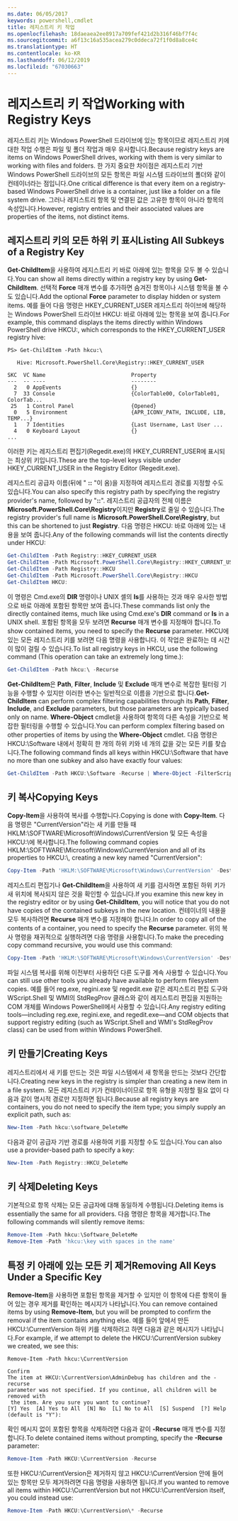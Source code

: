 ```yaml
---
ms.date: 06/05/2017
keywords: powershell,cmdlet
title: 레지스트리 키 작업
ms.openlocfilehash: 18daeaea2ee8917a709fef421d2b316f46bf7f4c
ms.sourcegitcommit: a6f13c16a535acea279c0ddeca72f1f0d8a8ce4c
ms.translationtype: HT
ms.contentlocale: ko-KR
ms.lasthandoff: 06/12/2019
ms.locfileid: "67030663"
---
```

# <a name="working-with-registry-keys"></a><span data-ttu-id="b45d9-103">레지스트리 키 작업</span><span class="sxs-lookup"><span data-stu-id="b45d9-103">Working with Registry Keys</span></span>

<span data-ttu-id="b45d9-104">레지스트리 키는 Windows PowerShell 드라이브에 있는 항목이므로 레지스트리 키에 대한 작업 수행은 파일 및 폴더 작업과 매우 유사합니다.</span><span class="sxs-lookup"><span data-stu-id="b45d9-104">Because registry keys are items on Windows PowerShell drives, working with them is very similar to working with files and folders.</span></span> <span data-ttu-id="b45d9-105">한 가지 중요한 차이점은 레지스트리 기반 Windows PowerShell 드라이브의 모든 항목은 파일 시스템 드라이브의 폴더와 같이 컨테이너라는 점입니다.</span><span class="sxs-lookup"><span data-stu-id="b45d9-105">One critical difference is that every item on a registry-based Windows PowerShell drive is a container, just like a folder on a file system drive.</span></span> <span data-ttu-id="b45d9-106">그러나 레지스트리 항목 및 연결된 값은 고유한 항목이 아니라 항목의 속성입니다.</span><span class="sxs-lookup"><span data-stu-id="b45d9-106">However, registry entries and their associated values are properties of the items, not distinct items.</span></span>

## <a name="listing-all-subkeys-of-a-registry-key"></a><span data-ttu-id="b45d9-107">레지스트리 키의 모든 하위 키 표시</span><span class="sxs-lookup"><span data-stu-id="b45d9-107">Listing All Subkeys of a Registry Key</span></span>

<span data-ttu-id="b45d9-108">**Get-ChildItem**을 사용하여 레지스트리 키 바로 아래에 있는 항목을 모두 볼 수 있습니다.</span><span class="sxs-lookup"><span data-stu-id="b45d9-108">You can show all items directly within a registry key by using **Get-ChildItem**.</span></span> <span data-ttu-id="b45d9-109">선택적 **Force** 매개 변수를 추가하면 숨겨진 항목이나 시스템 항목을 볼 수도 있습니다.</span><span class="sxs-lookup"><span data-stu-id="b45d9-109">Add the optional **Force** parameter to display hidden or system items.</span></span> <span data-ttu-id="b45d9-110">예를 들어 다음 명령은 HKEY_CURRENT_USER 레지스트리 하이브에 해당하는 Windows PowerShell 드라이브 HKCU: 바로 아래에 있는 항목을 보여 줍니다.</span><span class="sxs-lookup"><span data-stu-id="b45d9-110">For example, this command displays the items directly within Windows PowerShell drive HKCU:, which corresponds to the HKEY_CURRENT_USER registry hive:</span></span>

```
PS> Get-ChildItem -Path hkcu:\

   Hive: Microsoft.PowerShell.Core\Registry::HKEY_CURRENT_USER

SKC  VC Name                           Property
---  -- ----                           --------
  2   0 AppEvents                      {}
  7  33 Console                        {ColorTable00, ColorTable01, ColorTab...
 25   1 Control Panel                  {Opened}
  0   5 Environment                    {APR_ICONV_PATH, INCLUDE, LIB, TEMP...}
  1   7 Identities                     {Last Username, Last User ...
  4   0 Keyboard Layout                {}
...
```

<span data-ttu-id="b45d9-111">이러한 키는 레지스트리 편집기(Regedit.exe)의 HKEY_CURRENT_USER에 표시되는 최상위 키입니다.</span><span class="sxs-lookup"><span data-stu-id="b45d9-111">These are the top-level keys visible under HKEY_CURRENT_USER in the Registry Editor (Regedit.exe).</span></span>

<span data-ttu-id="b45d9-112">레지스트리 공급자 이름(뒤에 " **::** "이 옴)을 지정하여 레지스트리 경로를 지정할 수도 있습니다.</span><span class="sxs-lookup"><span data-stu-id="b45d9-112">You can also specify this registry path by specifying the registry provider's name, followed by "**::**".</span></span> <span data-ttu-id="b45d9-113">레지스트리 공급자의 전체 이름은 **Microsoft.PowerShell.Core\\Registry**이지만 **Registry**로 줄일 수 있습니다.</span><span class="sxs-lookup"><span data-stu-id="b45d9-113">The registry provider's full name is **Microsoft.PowerShell.Core\\Registry**, but this can be shortened to just **Registry**.</span></span> <span data-ttu-id="b45d9-114">다음 명령은 HKCU: 바로 아래에 있는 내용을 보여 줍니다.</span><span class="sxs-lookup"><span data-stu-id="b45d9-114">Any of the following commands will list the contents directly under HKCU:</span></span>

```powershell
Get-ChildItem -Path Registry::HKEY_CURRENT_USER
Get-ChildItem -Path Microsoft.PowerShell.Core\Registry::HKEY_CURRENT_USER
Get-ChildItem -Path Registry::HKCU
Get-ChildItem -Path Microsoft.PowerShell.Core\Registry::HKCU
Get-ChildItem HKCU:
```

<span data-ttu-id="b45d9-115">이 명령은 Cmd.exe의 **DIR** 명령이나 UNIX 셸의 **ls**를 사용하는 것과 매우 유사한 방법으로 바로 아래에 포함된 항목만 보여 줍니다.</span><span class="sxs-lookup"><span data-stu-id="b45d9-115">These commands list only the directly contained items, much like using Cmd.exe's **DIR** command or **ls** in a UNIX shell.</span></span> <span data-ttu-id="b45d9-116">포함된 항목을 모두 보려면 **Recurse** 매개 변수를 지정해야 합니다.</span><span class="sxs-lookup"><span data-stu-id="b45d9-116">To show contained items, you need to specify the **Recurse** parameter.</span></span> <span data-ttu-id="b45d9-117">HKCU에 있는 모든 레지스트리 키를 보려면 다음 명령을 사용합니다. 이 작업은 완료하는 데 시간이 많이 걸릴 수 있습니다.</span><span class="sxs-lookup"><span data-stu-id="b45d9-117">To list all registry keys in HKCU, use the following command (This operation can take an extremely long time.):</span></span>

```powershell
Get-ChildItem -Path hkcu:\ -Recurse
```

<span data-ttu-id="b45d9-118">**Get-ChildItem**은 **Path**, **Filter**, **Include** 및 **Exclude** 매개 변수로 복잡한 필터링 기능을 수행할 수 있지만 이러한 변수는 일반적으로 이름을 기반으로 합니다.</span><span class="sxs-lookup"><span data-stu-id="b45d9-118">**Get-ChildItem** can perform complex filtering capabilities through its **Path**, **Filter**, **Include**, and **Exclude** parameters, but those parameters are typically based only on name.</span></span> <span data-ttu-id="b45d9-119">**Where-Object** cmdlet을 사용하여 항목의 다른 속성을 기반으로 복잡한 필터링을 수행할 수 있습니다.</span><span class="sxs-lookup"><span data-stu-id="b45d9-119">You can perform complex filtering based on other properties of items by using the **Where-Object** cmdlet.</span></span> <span data-ttu-id="b45d9-120">다음 명령은 HKCU:\\Software 내에서 정확히 한 개의 하위 키와 네 개의 값을 갖는 모든 키를 찾습니다.</span><span class="sxs-lookup"><span data-stu-id="b45d9-120">The following command finds all keys within HKCU:\\Software that have no more than one subkey and also have exactly four values:</span></span>

```powershell
Get-ChildItem -Path HKCU:\Software -Recurse | Where-Object -FilterScript {($_.SubKeyCount -le 1) -and ($_.ValueCount -eq 4) }
```

## <a name="copying-keys"></a><span data-ttu-id="b45d9-121">키 복사</span><span class="sxs-lookup"><span data-stu-id="b45d9-121">Copying Keys</span></span>

<span data-ttu-id="b45d9-122">**Copy-Item**을 사용하여 복사를 수행합니다.</span><span class="sxs-lookup"><span data-stu-id="b45d9-122">Copying is done with **Copy-Item**.</span></span> <span data-ttu-id="b45d9-123">다음 명령은 "CurrentVersion"라는 새 키를 만들 때 HKLM:\\SOFTWARE\\Microsoft\\Windows\\CurrentVersion 및 모든 속성을 HKCU:\\에 복사합니다.</span><span class="sxs-lookup"><span data-stu-id="b45d9-123">The following command copies HKLM:\\SOFTWARE\\Microsoft\\Windows\\CurrentVersion and all of its properties to HKCU:\\, creating a new key named "CurrentVersion":</span></span>

```powershell
Copy-Item -Path 'HKLM:\SOFTWARE\Microsoft\Windows\CurrentVersion' -Destination hkcu:
```

<span data-ttu-id="b45d9-124">레지스트리 편집기나 **Get-ChildItem**을 사용하여 새 키를 검사하면 포함된 하위 키가 새 위치에 복사되지 않은 것을 확인할 수 있습니다.</span><span class="sxs-lookup"><span data-stu-id="b45d9-124">If you examine this new key in the registry editor or by using **Get-ChildItem**, you will notice that you do not have copies of the contained subkeys in the new location.</span></span> <span data-ttu-id="b45d9-125">컨테이너의 내용을 모두 복사하려면 **Recurse** 매개 변수를 지정해야 합니다.</span><span class="sxs-lookup"><span data-stu-id="b45d9-125">In order to copy all of the contents of a container, you need to specify the **Recurse** parameter.</span></span> <span data-ttu-id="b45d9-126">위의 복사 명령을 재귀적으로 실행하려면 다음 명령을 사용합니다.</span><span class="sxs-lookup"><span data-stu-id="b45d9-126">To make the preceding copy command recursive, you would use this command:</span></span>

```powershell
Copy-Item -Path 'HKLM:\SOFTWARE\Microsoft\Windows\CurrentVersion' -Destination hkcu: -Recurse
```

<span data-ttu-id="b45d9-127">파일 시스템 복사를 위해 이전부터 사용하던 다른 도구를 계속 사용할 수 있습니다.</span><span class="sxs-lookup"><span data-stu-id="b45d9-127">You can still use other tools you already have available to perform filesystem copies.</span></span> <span data-ttu-id="b45d9-128">예를 들어 reg.exe, regini.exe 및 regedit.exe 같은 레지스트리 편집 도구와 WScript.Shell 및 WMI의 StdRegProv 클래스와 같이 레지스트리 편집을 지원하는 COM 개체를 Windows PowerShell에서 사용할 수 있습니다.</span><span class="sxs-lookup"><span data-stu-id="b45d9-128">Any registry editing tools—including reg.exe, regini.exe, and regedit.exe—and COM objects that support registry editing (such as WScript.Shell and WMI's StdRegProv class) can be used from within Windows PowerShell.</span></span>

## <a name="creating-keys"></a><span data-ttu-id="b45d9-129">키 만들기</span><span class="sxs-lookup"><span data-stu-id="b45d9-129">Creating Keys</span></span>

<span data-ttu-id="b45d9-130">레지스트리에서 새 키를 만드는 것은 파일 시스템에서 새 항목을 만드는 것보다 간단합니다.</span><span class="sxs-lookup"><span data-stu-id="b45d9-130">Creating new keys in the registry is simpler than creating a new item in a file system.</span></span> <span data-ttu-id="b45d9-131">모든 레지스트리 키가 컨테이너이므로 항목 유형을 지정할 필요 없이 다음과 같이 명시적 경로만 지정하면 됩니다.</span><span class="sxs-lookup"><span data-stu-id="b45d9-131">Because all registry keys are containers, you do not need to specify the item type; you simply supply an explicit path, such as:</span></span>

```powershell
New-Item -Path hkcu:\software_DeleteMe
```

<span data-ttu-id="b45d9-132">다음과 같이 공급자 기반 경로를 사용하여 키를 지정할 수도 있습니다.</span><span class="sxs-lookup"><span data-stu-id="b45d9-132">You can also use a provider-based path to specify a key:</span></span>

```powershell
New-Item -Path Registry::HKCU_DeleteMe
```

## <a name="deleting-keys"></a><span data-ttu-id="b45d9-133">키 삭제</span><span class="sxs-lookup"><span data-stu-id="b45d9-133">Deleting Keys</span></span>

<span data-ttu-id="b45d9-134">기본적으로 항목 삭제는 모든 공급자에 대해 동일하게 수행됩니다.</span><span class="sxs-lookup"><span data-stu-id="b45d9-134">Deleting items is essentially the same for all providers.</span></span> <span data-ttu-id="b45d9-135">다음 명령은 항목을 제거합니다.</span><span class="sxs-lookup"><span data-stu-id="b45d9-135">The following commands will silently remove items:</span></span>

```powershell
Remove-Item -Path hkcu:\Software_DeleteMe
Remove-Item -Path 'hkcu:\key with spaces in the name'
```

## <a name="removing-all-keys-under-a-specific-key"></a><span data-ttu-id="b45d9-136">특정 키 아래에 있는 모든 키 제거</span><span class="sxs-lookup"><span data-stu-id="b45d9-136">Removing All Keys Under a Specific Key</span></span>

<span data-ttu-id="b45d9-137">**Remove-Item**을 사용하면 포함된 항목을 제거할 수 있지만 이 항목에 다른 항목이 들어 있는 경우 제거를 확인하는 메시지가 나타납니다.</span><span class="sxs-lookup"><span data-stu-id="b45d9-137">You can remove contained items by using **Remove-Item**, but you will be prompted to confirm the removal if the item contains anything else.</span></span> <span data-ttu-id="b45d9-138">예를 들어 앞에서 만든 HKCU:\\CurrentVersion 하위 키를 삭제하려고 하면 다음과 같은 메시지가 나타납니다.</span><span class="sxs-lookup"><span data-stu-id="b45d9-138">For example, if we attempt to delete the HKCU:\\CurrentVersion subkey we created, we see this:</span></span>

```
Remove-Item -Path hkcu:\CurrentVersion

Confirm
The item at HKCU:\CurrentVersion\AdminDebug has children and the -recurse
parameter was not specified. If you continue, all children will be removed with
 the item. Are you sure you want to continue?
[Y] Yes  [A] Yes to All  [N] No  [L] No to All  [S] Suspend  [?] Help
(default is "Y"):
```

<span data-ttu-id="b45d9-139">확인 메시지 없이 포함된 항목을 삭제하려면 다음과 같이 **-Recurse** 매개 변수를 지정합니다.</span><span class="sxs-lookup"><span data-stu-id="b45d9-139">To delete contained items without prompting, specify the **-Recurse** parameter:</span></span>

```powershell
Remove-Item -Path HKCU:\CurrentVersion -Recurse
```

<span data-ttu-id="b45d9-140">또한 HKCU:\\CurrentVersion은 제거하지 않고 HKCU:\\CurrentVersion 안에 들어 있는 항목만 모두 제거하려면 다음 명령을 사용하면 됩니다.</span><span class="sxs-lookup"><span data-stu-id="b45d9-140">If you wanted to remove all items within HKCU:\\CurrentVersion but not HKCU:\\CurrentVersion itself, you could instead use:</span></span>

```powershell
Remove-Item -Path HKCU:\CurrentVersion\* -Recurse
```
